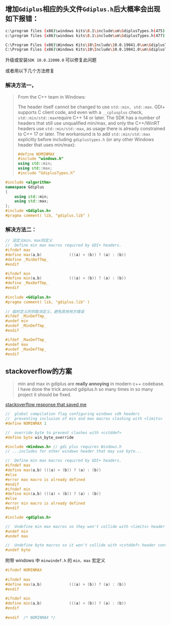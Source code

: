 ## 增加`Gdiplus`相应的头文件`Gdiplus.h`后大概率会出现如下报错：

```bash
c:\program files (x86)\windows kits\8.1\include\um\GdiplusTypes.h(475): error C3861: “min”: 找不到标识符
c:\program files (x86)\windows kits\8.1\include\um\GdiplusTypes.h(477): error C3861: “max”: 找不到标识符

C:\Program Files (x86)\Windows Kits\10\Include\10.0.19041.0\um\GdiplusTypes.h(479,22): error C3861: “min”: 找不到标识符
C:\Program Files (x86)\Windows Kits\10\Include\10.0.19041.0\um\GdiplusTypes.h(481,21): error C3861: “max”: 找不到标识符
```
升级或安装`SDK 10.0.22000.0` 可以修复此问题

或者用以下几个方法修复

### 解决方法一，

> From the C++ team in Windows:
>
> The header itself cannot be changed to use `std::min, std::max`. GDI+ supports C client code, and even with a `__cplusplus` check, `std::min/std::max`require C++ 14 or later. The SDK has a number of headers that still use unqualified min/max, and only the C++/WinRT headers use `std::min/std::max`, as usage there is already constrained to C++ 17 or later. The workaround is to add `std::min/std::max` explicitly before including `gdiplustypes.h` (or any other Windows header that uses min/max):
>
> ```c++
> #define NOMINMAX
> #include "windows.h"
> using std::min;
> using std::max;
> #include “GdiplusTypes.h”
> ```

```cpp
#include <algorithm>
namespace Gdiplus
{
	using std::min;
	using std::max;
};
#include <Gdiplus.h>
#pragma comment( lib, "gdiplus.lib" )
```

### 解决方法二：

```cpp
// 没定义min、max则定义
//  Define min max macros required by GDI+ headers.
#ifndef max
#define max(a,b)            (((a) > (b)) ? (a) : (b))
#define _MinDefTmp_
#endif

#ifndef min
#define min(a,b)            (((a) < (b)) ? (a) : (b))
#define _MaxDefTmp_
#endif
 
#include <Gdiplus.h>
#pragma comment( lib, "gdiplus.lib" )
 
// 临时定义的则取消定义，避免其他地方错误
#ifdef _MinDefTmp_
#undef min
#undef _MinDefTmp_
#endif

#ifdef _MaxDefTmp_
#undef max
#undef _MaxDefTmp_
#endif
```

## stackoverflow的方案

> min and max in gdiplus are **really annoying** in modern c++ codebase.
> I have done the trick around gdiplus.h so many times in so many project it should be fixed.

[stackoverflow response that saved me](https://stackoverflow.com/a/45958334/2054398)

```c++
//  global compilation flag configuring windows sdk headers
//  preventing inclusion of min and max macros clashing with <limits>
#define NOMINMAX 1

//  override byte to prevent clashes with <cstddef>
#define byte win_byte_override

#include <Windows.h> // gdi plus requires Windows.h
// ...includes for other windows header that may use byte...

//  Define min max macros required by GDI+ headers.
#ifndef max
#define max(a,b) (((a) > (b)) ? (a) : (b))
#else
#error max macro is already defined
#endif
#ifndef min
#define min(a,b) (((a) < (b)) ? (a) : (b))
#else
#error min macro is already defined
#endif

#include <gdiplus.h>

//  Undefine min max macros so they won't collide with <limits> header content.
#undef min
#undef max

//  Undefine byte macros so it won't collide with <cstddef> header content.
#undef byte
```

附带 windows 中 `minwindef.h` 的 `min、max` 宏定义

```c++
#ifndef NOMINMAX
 
#ifndef max
#define max(a,b)            (((a) > (b)) ? (a) : (b))
#endif
 
#ifndef min
#define min(a,b)            (((a) < (b)) ? (a) : (b))
#endif
 
#endif  /* NOMINMAX */
```


